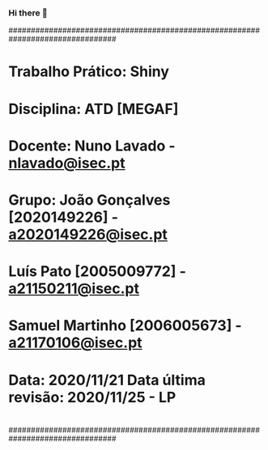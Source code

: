 ### Hi there 👋

<!--
**ATD-Shiny/ATD-Shiny** is a ✨ _special_ ✨ repository because its `README.md` (this file) appears on your GitHub profile.

Here are some ideas to get you started:

- 🔭 I’m currently working on ...
- 🌱 I’m currently learning ...
- 👯 I’m looking to collaborate on ...
- 🤔 I’m looking for help with ...
- 💬 Ask me about ...
- 📫 How to reach me: ...
- 😄 Pronouns: ...
- ⚡ Fun fact: ...
-->
################################################################################
# Trabalho Prático: Shiny                                                      #
# Disciplina: ATD [MEGAF]                                                      #
# Docente: Nuno Lavado - nlavado@isec.pt                                       #
#                                                                              #
# Grupo:  João Gonçalves  [2020149226]  - a2020149226@isec.pt                  #
#         Luís Pato       [2005009772]  - a21150211@isec.pt                    #
#         Samuel Martinho [2006005673]  - a21170106@isec.pt                    #
#                                                                              #
# Data:   2020/11/21      Data última revisão:  2020/11/25 - LP                #
#                                                                              #
################################################################################
